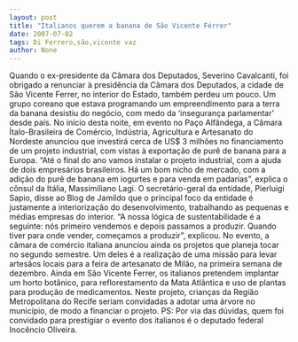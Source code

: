 ```yaml
---
layout: post
title: "Italianos querem a banana de São Vicente Férrer"
date: 2007-07-02
tags: Di Ferrero,são,vicente vaz
author: None
---
```

Quando o ex-presidente da C&acirc;mara dos Deputados, Severino Cavalcanti, foi obrigado a renunciar &agrave; presid&ecirc;ncia da C&acirc;mara dos Deputados, a cidade de S&atilde;o Vicente Ferrer, no interior do Estado, tamb&eacute;m perdeu um pouco. Um grupo coreano que estava programando um empreendimento para a terra da banana desistiu do neg&oacute;cio, com medo da &lsquo;inseguran&ccedil;a parlamentar&rsquo; desde pa&iacute;s.
No in&iacute;cio desta noite, em evento no Pa&ccedil;o Alf&acirc;ndega, a C&acirc;mara &Iacute;talo-Brasileira de Com&eacute;rcio, Ind&uacute;stria, Agricultura e Artesanato do Nordeste anunciou que investir&aacute; cerca de US$ 3 milh&otilde;es no financiamento de um projeto industrial, com vistas &agrave; exporta&ccedil;&atilde;o de pur&ecirc; de banana para a Europa.
&ldquo;At&eacute; o final do ano vamos instalar o projeto industrial, com a ajuda de dois empres&aacute;rios brasileiros. H&aacute; um bom nicho de mercado, com a adi&ccedil;&atilde;o do pur&ecirc; de banana em iogurtes e para venda em padarias&rdquo;, explica o c&ocirc;nsul da It&aacute;lia, Massimiliano Lagi.
O secret&aacute;rio-geral da entidade, Pierluigi Sapio, disse ao Blog de Jamildo que o principal foco da entidade &eacute; justamente a interioriza&ccedil;&atilde;o do desenvolvimento, trabalhando as pequenas e m&eacute;dias empresas do interior. &ldquo;A nossa l&oacute;gica de sustentabilidade &eacute; a seguinte: n&oacute;s primeiro vendemos e depois passamos a produzir. Quando tiver para onde vender, come&ccedil;amos a produzir&rdquo;, explicou.
No evento, a c&acirc;mara de com&eacute;rcio italiana anunciou ainda os projetos que planeja tocar no segundo semestre.
Um deles &eacute; a realiza&ccedil;&atilde;o de uma miss&atilde;o para levar artes&atilde;os locais para a feira de artesanato de Mil&atilde;o, na primeira semana de dezembro.
Ainda em S&atilde;o Vicente Ferrer, os italianos pretendem implantar um horto bot&acirc;nico, para reflorestamento da Mata Atl&acirc;ntica e uso de plantas para produ&ccedil;&atilde;o de medicamentos. Neste projeto, crian&ccedil;as da Regi&atilde;o Metropolitana do Recife seriam convidadas a adotar uma &aacute;rvore no munic&iacute;pio, de modo a financiar o projeto.
PS: Por via das d&uacute;vidas, quem foi convidado para prestigiar o evento dos italianos &eacute; o deputado federal Inoc&ecirc;ncio Oliveira. 